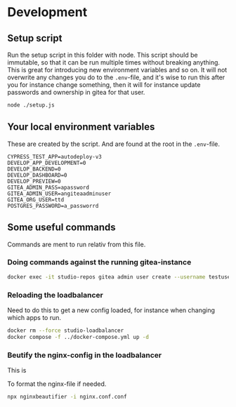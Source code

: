 # Development

## Setup script

Run the setup script in this folder with node. This script should be immutable, so that it can be run multiple times
without breaking anything. This is great for introducing new environment variables and so on. It will not overwrite
any changes you do to the `.env`-file, and it's wise to run this after you for instance change something, then it
will for instance update passwords and ownership in gitea for that user.

```bash
node ./setup.js
```

## Your local environment variables

These are created by the script. And are found at the root in the `.env`-file.

```dotenv
CYPRESS_TEST_APP=autodeploy-v3
DEVELOP_APP_DEVELOPMENT=0
DEVELOP_BACKEND=0
DEVELOP_DASHBOARD=0
DEVELOP_PREVIEW=0
GITEA_ADMIN_PASS=apassword
GITEA_ADMIN_USER=angiteaadminuser
GITEA_ORG_USER=ttd
POSTGRES_PASSWORD=a_passworrd
```

## Some useful commands

Commands are ment to run relativ from this file.

### Doing commands against the running gitea-instance

```bash
docker exec -it studio-repos gitea admin user create --username testuser --password yoursecurepasshere --email testuser@digdir.no --admin
```

### Reloading the loadbalancer

Need to do this to get a new config loaded, for instance when changing which apps to run.

```bash
docker rm --force studio-loadbalancer
docker compose -f ../docker-compose.yml up -d
```

### Beutify the nginx-config in the loadbalancer

This is

To format the nginx-file if needed.

```bash
npx nginxbeautifier -i nginx.conf.conf
```
